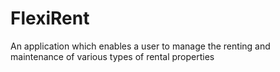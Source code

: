 # FlexiRent
An application which enables a user to manage the renting and maintenance of various types of rental properties 
